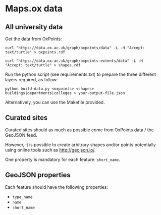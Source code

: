 Maps.ox data
============

All university data
-------------------

Get the data from OxPoints:

    curl "https://data.ox.ac.uk/graph/oxpoints/data" -L -H "Accept: text/turtle" > oxpoints.rdf

    curl "https://data.ox.ac.uk/graph/oxpoints-extents/data" -L -H "Accept: text/turtle" > shapes.rdf

Run the python script (see requirements.txt) to prepare the three different layers required, as follow:

    python build-data.py <oxpoints> <shapes> buildings|departments|colleges > your-output-file.json

Alternatively, you can use the Makefile provided.

Curated sites
-------------

Curated sites should as much as possible come from OxPoints data / the GeoJSON feed.

However, it is possible to create arbitrary shapes and/or points potentially using online tools such as http://geojson.io/.

One property is mandatory for each feature: `short_name`.

GeoJSON properties
------------------

Each feature should have the following properties:

* `type_name`
* `name`
* `short_name`
